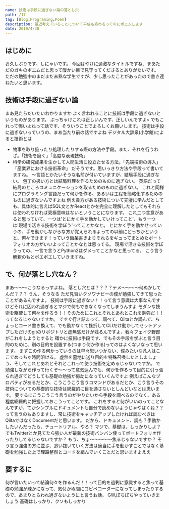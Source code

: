 ```yaml
---
name: 技術は手段に過ぎない論の落とし穴
path: /17
tag: [Blog,Programing,Poem]
description: 最近考えていることについて平成も終わるってのにポエムします
date: 2019/4/30
---
```


## はじめに
お久しぶりです、しにゃいです。
今回はやけに過激なタイトルですね、まあただのガキのポエムだと思って暖かい目で見守ってくださるとありがたいです。
ただの勉強中のまだまだ未熟な学生ですが、少し思ったことがあったので書き連ねたいと思います。
## 技術は手段に過ぎない論
まあ見たらだいたいわかりますか
よく言われることに技術は手段に過ぎないというものがあります。
ぶっちゃけこれは正しいんです、正しいんですよ<
でもこれって怖いよねって話です、そういうことでよろしくお願いします。
技術は手段に過ぎないっていうの、まあ当たり前の話ですよね
デジタル大辞泉(小学館)によると技術とは
* 物事を取り扱ったり処理したりする際の方法や手段。また、それを行うわざ。「技術を磨く」「高度な表現技術」
* 科学の研究成果を生かして人間生活に役立たせる方法。「先端技術の導入」「産業界における技術革命」
だそうです。思いっきり方法や手段って書いてますね。
〜言語とかたいそうな名前が付いていますが、結局手段に過ぎない。
包丁の扱い方とは結局料理を作るためのものに過ぎない。
英語だって結局のところコミュニケーションを取るためのものに過ぎない。
これと同様にプログラミング言語だって何かを作る、あるいは工程を簡略化するためのものに過ぎないんですよね
例え貴方がある技術について完璧に学んだとしても、具体的に言えばSQL文とかReactとかを完全に理解したとしてもそれらは使われなければ究極意味はないということになります。
これ二つ含意があると思っていて、一つは'とにかく手を動かしていけってこと'、もう一つは'現場で活きる技術を学ぼう'ってことかなと。 とにかく手を動かせっていうの、手を動かしながらな方が覚えられるよっての以前にどっちかというと、何々できます！っていう箇条書きよりそれらをギュってまとめたポートフォリオの方がいいよってことかなとは思ってる。
現場で活きる技術を学ぼうっての、一言で言うとPython2はダメってことかなと思ってる。
こう言う解釈のもとポエポエしていきますね。
## で、何が落とし穴なん？
まあ〜〜〜こうなるっすよね。
落とし穴とは？？？？テメ〜〜〜〜何ぬかしてんだ？？？
うん、そうなる
ただ見習いクソワナビーの僕が勉強してきて思ったことがあるんですよ。
技術は手段に過ぎない！！って言う意識は大事なんですけどそれに囚われ過ぎるとマジで何もできなくなってしまうんすよ
モダンな技術を駆使して何々を作ろう！！そのためにこれとそれとあれとこれを勉強だ！！ってなるじゃないですか。
ですぐ行き詰まって、調べて、Qiitaとか読んで、ちょっとコード書き換えて、でも動かなくて挫折してCLIだけ動かしてセットアップしただけのgitのリポジトリと虚無感だけが残るんですよ、我々フェイク野郎がこれをしようとすると
確かに技術は手段です、でもその手段を学ぶと言う目的のために、別の目的を設置する(つまり何か作る)ってのはよくないなって思います。
まずこの作る何かっていうのは早々思いつかない、僕みたいな凡人はここでめっちゃ時間溶ける。
虚無を墓地に送り目的を特殊召喚したとしましょう、そしてこれとあれとそれとこれって使う技術を定めるじゃないですか。
で勉強しながら作って行くぞ〜〜って意気込んでも、何かを作るって目的に引っ張られ過ぎてどうしても基礎の勉強が億劫になっていくんですよ
例えばこんなプロパティがあるだとか、こうこうこう言うコマンドがあるだとか、こう言うその技術についての基礎的な技術は網羅的に目を通さないとしんどいなとは思います。
要するにこうこうこう言うのがやりたいから手段を調べるのでなく、ある程度網羅的に把握しておこうってことです。
これをすると何がいいのってことなんですが、てかシンプルにドキュメントも自分で読めないようじゃやばくね？？って言うのもありますし、常に技術をキャッチアップしたければ読むべきはQiitaではなくDocumentだと思います。
だから、ドキュメント、読も？手動かしたいんだったら、チュートリアル、やろ？
マジで、基礎は、しっかりしよ？
でもTwitterとか見てたら強い人が最新の技術バンバン使ってポートフォリオ作ったりしてるじゃないですか？
もう、ちょ〜〜〜〜〜焦るじゃないですか？
そう言う強強の方に並ぶ、追い抜いていく方法は適当に手を動かすことではなく基礎を勉強した上で理路整然とコードを組んでいくことだと思いますよええ
## 要するに
何が言いたいって結論何々を作るんだ！！って目的を過剰に意識すると焦って基礎の勉強が疎かになって、気付かぬ間にコピペコーダーになってしまったりするので、あまりとらわれ過ぎないようにと言うお話。
GW,ぼちぼちやっていきましょう
基礎はしっかり、クソもしっかり